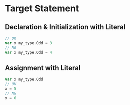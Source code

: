 # Target Statement

## Declaration & Initialization with Literal
```go
// OK
var x my_type.Odd = 3
// NG
var x my_type.Odd = 4
```

## Assignment with Literal
```go
var x my_type.Odd
// OK
x = 5
// NG
x = 6
```